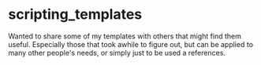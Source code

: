 # scripting_templates
 Wanted to share some of my templates with others that might find them useful. Especially those that took awhile to figure out, but can be applied to many other people's needs, or simply just to be used a references.
